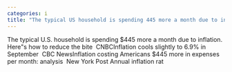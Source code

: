 ```yaml
---
categories: i
title: "The typical US household is spending 445 more a month due to inflation Heres how to reduce the bite  CNBC"
---
```

The typical U.S. household is spending $445 more a month due to inflation. Here"s how to reduce the bite&nbsp;&nbsp;CNBCInflation cools slightly to 6.9% in September&nbsp;&nbsp;CBC NewsInflation costing Americans $445 more in expenses per month: analysis&nbsp;&nbsp;New York Post Annual inflation rat
